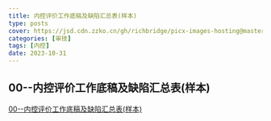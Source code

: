 ```yaml
---
title: 内控评价工作底稿及缺陷汇总表(样本)
type: posts
cover: https://jsd.cdn.zzko.cn/gh/richbridge/picx-images-hosting@master/thumbnail/审技.jpg
categories: [审技]
tags: [内控]
date: 2023-10-31
---
```

## 00--内控评价工作底稿及缺陷汇总表(样本)

[00--内控评价工作底稿及缺陷汇总表(样本)](https://richffan.sharepoint.com/:x:/g/EQro2r_7-xJBpKWWOvuLZlgBm_J78aGhmWoegfSnaV83MA?e=BYSnXc)